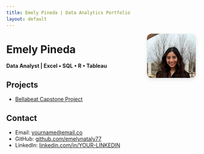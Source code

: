 ```yaml
---
title: Emely Pineda | Data Analytics Portfolio
layout: default
---
```

<div style="position: relative;">
  <img
    src="assets/img/practice.png"
    alt="Profile Picture"
    style="
      position: absolute;
      top: 0;
      right: 0;
      width: 130px;
      height: auto;
      border-radius: 12px;
      box-shadow: 0 4px 10px rgba(0,0,0,0.1);
      z-index: 1;
    "
  >
</div>
<div style="position: relative; z-index: 0;">

# Emely Pineda  
**Data Analyst | Excel • SQL • R • Tableau**


## Projects
- [Bellabeat Capstone Project](projects/bellabeat.md)

## Contact
- Email: yourname@email.co  
- GitHub: [github.com/emelynataly77](https://github.com/emelynataly77)  
- LinkedIn: [linkedin.com/in/YOUR-LINKEDIN](https://linkedin.com/in/YOUR-LINKEDIN)

</div>

